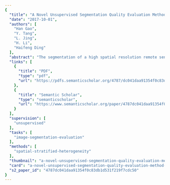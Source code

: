 ```yaml
---
{
  "title": "A Novel Unsupervised Segmentation Quality Evaluation Method for Remote Sensing Images",
  "date": "2017-10-01",
  "authors": [
    "Han Gao",
    "Y. Tang",
    "L. Jing",
    "H. Li",
    "Haifeng Ding"
  ],
  "abstract": "The segmentation of a high spatial resolution remote sensing image is a critical step in geographic object-based image analysis (GEOBIA). Evaluating the performance of segmentation without ground truth data, i.e., unsupervised evaluation, is important for the comparison of segmentation algorithms and the automatic selection of optimal parameters. This unsupervised strategy currently faces several challenges in practice, such as difficulties in designing effective indicators and limitations of the spectral values in the feature representation. This study proposes a novel unsupervised evaluation method to quantitatively measure the quality of segmentation results to overcome these problems. In this method, multiple spectral and spatial features of images are first extracted simultaneously and then integrated into a feature set to improve the quality of the feature representation of ground objects. The indicators designed for spatial stratified heterogeneity and spatial autocorrelation are included to estimate the properties of the segments in this integrated feature set. These two indicators are then combined into a global assessment metric as the final quality score. The trade-offs of the combined indicators are accounted for using a strategy based on the Mahalanobis distance, which can be exhibited geometrically. The method is tested on two segmentation algorithms and three testing images. The proposed method is compared with two existing unsupervised methods and a supervised method to confirm its capabilities. Through comparison and visual analysis, the results verified the effectiveness of the proposed method and demonstrated the reliability and improvements of this method with respect to other methods.",
  "links": [
    {
      "title": "PDF",
      "type": "pdf",
      "url": "https://pdfs.semanticscholar.org/4787/dc041daa91354f0c83db1d531f219f7cdc50.pdf"
    },
    {
      "title": "Semantic Scholar",
      "type": "semanticscholar",
      "url": "https://www.semanticscholar.org/paper/4787dc041daa91354f0c83db1d531f219f7cdc50"
    }
  ],
  "supervision": [
    "unsupervised"
  ],
  "tasks": [
    "image-segmentation-evaluation"
  ],
  "methods": [
    "spatial-stratified-heterogeneity"
  ],
  "thumbnail": "a-novel-unsupervised-segmentation-quality-evaluation-method-for-remote-sensing-images-thumb.jpg",
  "card": "a-novel-unsupervised-segmentation-quality-evaluation-method-for-remote-sensing-images-card.jpg",
  "s2_paper_id": "4787dc041daa91354f0c83db1d531f219f7cdc50"
}
---
```


